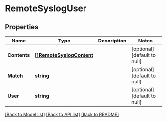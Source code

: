 # RemoteSyslogUser

## Properties
Name | Type | Description | Notes
------------ | ------------- | ------------- | -------------
**Contents** | [**[]RemoteSyslogContent**](remote_syslog_content.md) |  | [optional] [default to null]
**Match** | **string** |  | [optional] [default to null]
**User** | **string** |  | [optional] [default to null]

[[Back to Model list]](../README.md#documentation-for-models) [[Back to API list]](../README.md#documentation-for-api-endpoints) [[Back to README]](../README.md)

